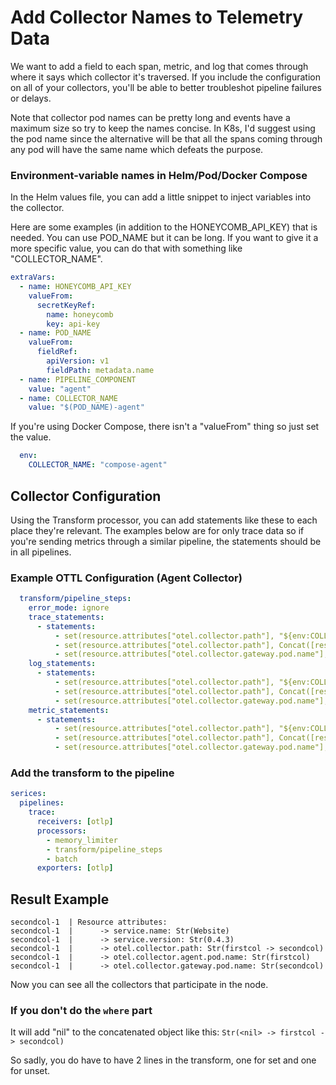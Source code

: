 # Add Collector Names to Telemetry Data

We want to add a field to each span, metric, and log that comes through where it says which collector it's traversed.
If you include the configuration on all of your collectors, you'll be able to better troubleshot pipeline failures or delays.

Note that collector pod names can be pretty long and events have a maximum size so try to keep the names concise.
In K8s, I'd suggest using the pod name since the alternative will be that all the spans coming through any pod will have the same name which defeats the purpose.

### Environment-variable names in Helm/Pod/Docker Compose

In the Helm values file, you can add a little snippet to inject variables into the collector.

Here are some examples (in addition to the HONEYCOMB_API_KEY) that is needed. You can use POD_NAME but it can be long. 
If you want to give it a more specific value, you can do that with something like "COLLECTOR_NAME".

```yaml
extraVars:
  - name: HONEYCOMB_API_KEY
    valueFrom:
      secretKeyRef:
        name: honeycomb
        key: api-key
  - name: POD_NAME
    valueFrom:
      fieldRef:
        apiVersion: v1
        fieldPath: metadata.name
  - name: PIPELINE_COMPONENT
    value: "agent"
  - name: COLLECTOR_NAME
    value: "$(POD_NAME)-agent"
```

If you're using Docker Compose, there isn't a "valueFrom" thing so just set the value.

```yaml
  env:
    COLLECTOR_NAME: "compose-agent"
```

## Collector Configuration

Using the Transform processor, you can add statements like these to each place they're relevant.
The examples below are for only trace data so if you're sending metrics through a similar pipeline, the statements should be in all pipelines.

### Example OTTL Configuration (Agent Collector)

```yaml
  transform/pipeline_steps:
    error_mode: ignore
    trace_statements:
      - statements:
          - set(resource.attributes["otel.collector.path"], "${env:COLLECTOR_NAME}") where resource.attributes["otel.collector.path"] == nil
          - set(resource.attributes["otel.collector.path"], Concat([resource.attributes["otel.collector.path"], "${env:COLLECTOR_NAME}"], " -> ")) where resource.attributes["otel.collector.path"] != nil
          - set(resource.attributes["otel.collector.gateway.pod.name"], "${env:COLLECTOR_NAME}")
    log_statements:
      - statements:
          - set(resource.attributes["otel.collector.path"], "${env:COLLECTOR_NAME}") where resource.attributes["otel.collector.path"] == nil
          - set(resource.attributes["otel.collector.path"], Concat([resource.attributes["otel.collector.path"], "${env:COLLECTOR_NAME}"], " -> ")) where resource.attributes["otel.collector.path"] != nil
          - set(resource.attributes["otel.collector.gateway.pod.name"], "${env:COLLECTOR_NAME}")
    metric_statements:
      - statements:
          - set(resource.attributes["otel.collector.path"], "${env:COLLECTOR_NAME}") where resource.attributes["otel.collector.path"] == nil
          - set(resource.attributes["otel.collector.path"], Concat([resource.attributes["otel.collector.path"], "${env:COLLECTOR_NAME}"], " -> ")) where resource.attributes["otel.collector.path"] != nil
          - set(resource.attributes["otel.collector.gateway.pod.name"], "${env:COLLECTOR_NAME}")
```

### Add the transform to the pipeline

```yaml
serices:
  pipelines:
    trace:
      receivers: [otlp]
      processors:
        - memory_limiter
        - transform/pipeline_steps
        - batch
      exporters: [otlp]
```

## Result Example

```plaintext
secondcol-1  | Resource attributes:
secondcol-1  |      -> service.name: Str(Website)
secondcol-1  |      -> service.version: Str(0.4.3)
secondcol-1  |      -> otel.collector.path: Str(firstcol -> secondcol)
secondcol-1  |      -> otel.collector.agent.pod.name: Str(firstcol)
secondcol-1  |      -> otel.collector.gateway.pod.name: Str(secondcol)
```

Now you can see all the collectors that participate in the node.

### If you don't do the `where` part

It will add "nil" to the concatenated object like this: `Str(<nil> -> firstcol -> secondcol)`

So sadly, you do have to have 2 lines in the transform, one for set and one for unset.
